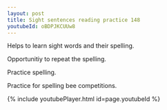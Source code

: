 ```yaml
---
layout: post
title: Sight sentences reading practice 148
youtubeId: oBDPJKCUUw8
---
```

 
 
Helps to learn sight words and their spelling.

Opportunitiy to repeat the spelling. 

Practice spelling. 
 
Practice for spelling bee competitions. 
 
{% include youtubePlayer.html id=page.youtubeId %}
 
 
